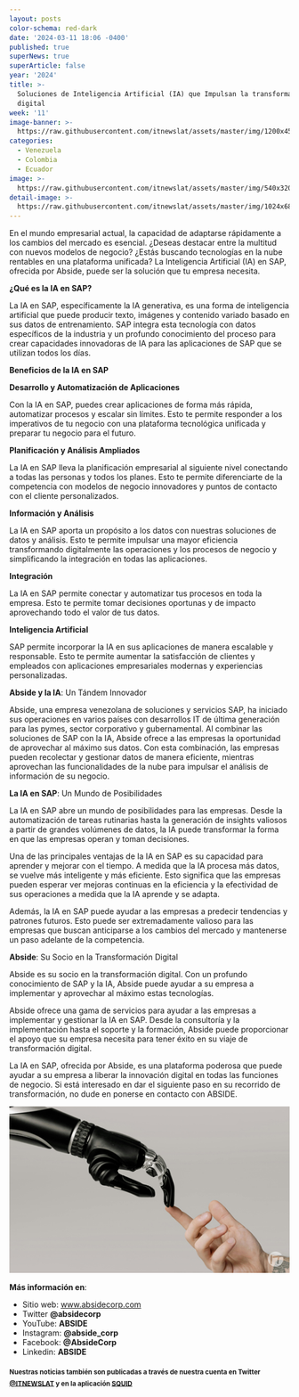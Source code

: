 ```yaml
---
layout: posts
color-schema: red-dark
date: '2024-03-11 18:06 -0400'
published: true
superNews: true
superArticle: false
year: '2024'
title: >-
  Soluciones de Inteligencia Artificial (IA) que Impulsan la transformación
  digital
week: '11'
image-banner: >-
  https://raw.githubusercontent.com/itnewslat/assets/master/img/1200x450/Abside-IA-L.jpg
categories:
  - Venezuela
  - Colombia
  - Ecuador
image: >-
  https://raw.githubusercontent.com/itnewslat/assets/master/img/540x320/Abside-IA-p.jpg
detail-image: >-
  https://raw.githubusercontent.com/itnewslat/assets/master/img/1024x680/Abside-IA-g.jpg
---
```

En el mundo empresarial actual, la capacidad de adaptarse rápidamente a los cambios del mercado es esencial. ¿Deseas destacar entre la multitud con nuevos modelos de negocio? ¿Estás buscando tecnologías en la nube rentables en una plataforma unificada? La Inteligencia Artificial (IA) en SAP, ofrecida por Abside, puede ser la solución que tu empresa necesita.

**¿Qué es la IA en SAP?**

La IA en SAP, específicamente la IA generativa, es una forma de inteligencia artificial que puede producir texto, imágenes y contenido variado basado en sus datos de entrenamiento. SAP integra esta tecnología con datos específicos de la industria y un profundo conocimiento del proceso para crear capacidades innovadoras de IA para las aplicaciones de SAP que se utilizan todos los días.

**Beneficios de la IA en SAP**

**Desarrollo y Automatización de Aplicaciones**

  Con la IA en SAP, puedes crear aplicaciones de forma más rápida, automatizar procesos y escalar sin límites. Esto te permite responder a los imperativos de tu negocio con una plataforma tecnológica unificada y preparar tu negocio para el futuro.

**Planificación y Análisis Ampliados**

  La IA en SAP lleva la planificación empresarial al siguiente nivel conectando a todas las personas y todos los planes. Esto te permite diferenciarte de la competencia con modelos de negocio innovadores y puntos de contacto con el cliente personalizados.

**Información y Análisis**

  La IA en SAP aporta un propósito a los datos con nuestras soluciones de datos y análisis. Esto te permite impulsar una mayor eficiencia transformando digitalmente las operaciones y los procesos de negocio y simplificando la integración en todas las aplicaciones.

**Integración**

  La IA en SAP permite conectar y automatizar tus procesos en toda la empresa. Esto te permite tomar decisiones oportunas y de impacto aprovechando todo el valor de tus datos.

**Inteligencia Artificial**

  SAP permite incorporar la IA en sus aplicaciones de manera escalable y responsable. Esto te permite aumentar la satisfacción de clientes y empleados con aplicaciones empresariales modernas y experiencias personalizadas.

**Abside y la IA**: Un Tándem Innovador

  Abside, una empresa venezolana de soluciones y servicios SAP, ha iniciado sus operaciones en varios países con desarrollos IT de última generación para las pymes, sector corporativo y gubernamental. Al combinar las soluciones de SAP con la IA, Abside ofrece a las empresas la oportunidad de aprovechar al máximo sus datos. Con esta combinación, las empresas pueden recolectar y gestionar datos de manera eficiente, mientras aprovechan las funcionalidades de la nube para impulsar el análisis de información de su negocio.

**La IA en SAP**: Un Mundo de Posibilidades

  La IA en SAP abre un mundo de posibilidades para las empresas. Desde la automatización de tareas rutinarias hasta la generación de insights valiosos a partir de grandes volúmenes de datos, la IA puede transformar la forma en que las empresas operan y toman decisiones.

  Una de las principales ventajas de la IA en SAP es su capacidad para aprender y mejorar con el tiempo. A medida que la IA procesa más datos, se vuelve más inteligente y más eficiente. Esto significa que las empresas pueden esperar ver mejoras continuas en la eficiencia y la efectividad de sus operaciones a medida que la IA aprende y se adapta.

  Además, la IA en SAP puede ayudar a las empresas a predecir tendencias y patrones futuros. Esto puede ser extremadamente valioso para las empresas que buscan anticiparse a los cambios del mercado y mantenerse un paso adelante de la competencia.

**Abside**: Su Socio en la Transformación Digital

  Abside es su socio en la transformación digital. Con un profundo conocimiento de SAP y la IA, Abside puede ayudar a su empresa a implementar y aprovechar al máximo estas tecnologías.

  Abside ofrece una gama de servicios para ayudar a las empresas a implementar y gestionar la IA en SAP. Desde la consultoría y la implementación hasta el soporte y la formación, Abside puede proporcionar el apoyo que su empresa necesita para tener éxito en su viaje de transformación digital.

  La IA en SAP, ofrecida por Abside, es una plataforma poderosa que puede ayudar a su empresa a liberar la innovación digital en todas las funciones de negocio. Si está interesado en dar el siguiente paso en su recorrido de transformación, no dude en ponerse en contacto con ABSIDE.
  
![](https://raw.githubusercontent.com/itnewslat/assets/master/img/540x320/Abside-IA-p.jpg)


**Más información en**:
- Sitio web: www.absidecorp.com
- Twitter **@absidecorp**
- YouTube: **ABSIDE**
- Instagram: **@abside_corp**
- Facebook: **@AbsideCorp**
- Linkedin: **ABSIDE**

<tbody>
<tr>
<td style="text-align: justify;"><sub><strong>Nuestras noticias también son publicadas a través de nuestra cuenta en Twitter <a href="https://twitter.com/itnewslat?lang=es">@ITNEWSLAT</a> y en la aplicación <a href="https://squidapp.co/en/">SQUID</a></strong></sub></td>
</tr>
</tbody>
</table>
